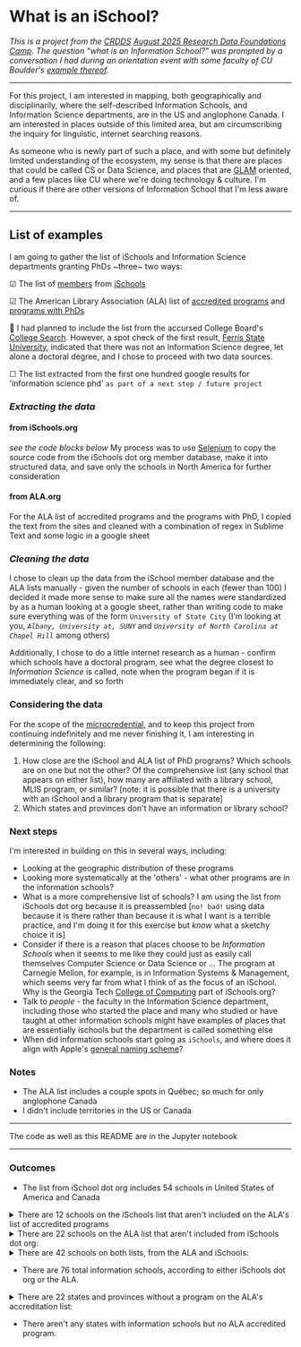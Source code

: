 # What is an iSchool?

_This is a project from the [CRDDS](https://www.colorado.edu/crdds/) [August 2025 Research Data Foundations Camp](https://cu-boulder-crdds.github.io/Research-Data-Foundations-Camp-2025-August/). The question "what is an Information School?" was prompted by a conversation I had during an orientation event with some faculty of CU Boulder's [example thereof](https://www.colorado.edu/cmdi/infoscience)._

****

For this project, I am interested in mapping, both geographically and disciplinarily, where the self-described Information Schools, and Information Science departments, are in the US and anglophone Canada. I am interested in places outside of this limited area, but am circumscribing the inquiry for linguistic, internet searching reasons.

As someone who is newly part of such a place, and with some but definitely limited understanding of the ecosystem, my sense is that there are places that could be called CS or Data Science, and places that are [GLAM](https://en.wikipedia.org/wiki/GLAM_(cultural_heritage)) oriented, and a few places like CU where we're doing technology & culture. I'm curious if there are other versions of Information School that I'm less aware of.

****

## List of examples

I am going to gather the list of iSchools and Information Science departments granting PhDs ~three~ two ways:

&#x2611; The list of [members](https://www.ischools.org/members) from [iSchools](https://www.ischools.org/)

&#x2611; The American Library Association (ALA) list of [accredited programs](https://www.ala.org/cfapps/lisdir/lisdir_search.cfm) and [programs with PhDs](https://www.ala.org/cfapps/lisdir/)

&#x1F6AB;  I had planned to include the list from the accursed College Board's [College Search](https://bigfuture.collegeboard.org/college-search/major/information-science?deg=doctoral&navId=gh-cs). However, a spot check of the first result, [Ferris State University](https://www.ferris.edu/), indicated that there was not an Information Science degree, let alone a doctoral degree, and I chose to proceed with two data sources.

&#x2610; The list extracted from the first one hundred google results for 'information science phd' `as part of a next step / future project`

### _Extracting the data_

   
#### from iSchools.org

_see the code blocks below_
My process was to use [Selenium](https://www.selenium.dev/) to copy the source code from the iSchools dot org member database, make it into structured data, and save only the schools in North America for further consideration

#### from ALA.org

For the ALA list of accredited programs and the programs with PhD, I copied the text from the sites and cleaned with a combination of regex in Sublime Text and some logic in a google sheet

### _Cleaning the data_

I chose to clean up the data from the iSchool member database and the ALA lists manually - given the number of schools in each (fewer than 100) I decided it made more sense to make sure all the names were standardized by as a human looking at a google sheet, rather than writing code to make sure everything was of the form `University of State City` (I'm looking at you, _`Albany, University at, SUNY`_ and _`University of North Carolina at Chapel Hill`_ among others)

Additionally, I chose to do a little internet research as a human - confirm which schools have a doctoral program, see what the degree closest to _Information Science_ is called, note when the program began if it is immediately clear, and so forth

### Considering the data

For the scope of the [microcredential](https://cu-boulder-crdds.github.io/Research-Data-Foundations-Camp-2025-August/content/wrap-up/microcredential.html), and to keep this project from continuing indefinitely and me never finishing it, I am interesting in determining the following:

1. How close are the iSchool and ALA list of PhD programs? Which schools are on one but not the other? Of the comprehensive list (any school that appears on either list), how many are affiliated with a library school, MLIS program, or similar? [note: it is possible that there is a university with an iSchool and a library program that is separate]
2. Which states and provinces don't have an information or library school?

### Next steps

I'm interested in building on this in several ways, including:
* Looking at the geographic distribution of these programs
* Looking more systematically at the 'others' - what other programs are in the information schools?
* What is a more comprehensive list of schools? I am using the list from iSchools dot org because it is preassembled [`no! bad!` using data because it is there rather than because it is what I want is a terrible practice, and I'm doing it for this exercise but _know_ what a sketchy choice it is]
* Consider if there is a reason that places choose to be *Information Schools* when it seems to me like they could just as easily call themselves Computer Science or Data Science or ... The program at Carnegie Mellon, for example, is in Information Systems & Management, which seems very far from what I think of as the focus of an iSchool. Why is the Georgia Tech [College of Computing](https://www.cc.gatech.edu/) part of iSchools.org?
* Talk to *people* - the faculty in the Information Science department, including those who started the place and many who studied or have taught at other information schools might have examples of places that are essentially ischools but the department is called something else
* When did information schools start going as `iSchools`, and where does it align with Apple's [general naming scheme](https://en.wikipedia.org/wiki/IMac)?

### Notes

* The ALA list includes a couple spots in Québec; so much for only anglophone Canada
* I didn't include territories in the US or Canada

****
The code as well as this README are in the Jupyter notebook


***
### Outcomes

* The list from iSchool dot org includes 54 schools in United States of America and Canada

<details>
  <summary>There are 12 schools on the iSchools list that aren't included on the ALA's list of accredited programs</summary>

* (these are the information schools without library programs):

	1. Carnegie Mellon University,
	1. Cornell University,
	1. George Mason University,
	1. Georgia Tech,
	1. Michigan State University,
	1. Penn State University,
	1. Rochester Institute of Technology,
	1. University of California Berkeley,
	1. University of California Irvine,
	1. University of Cincinnati,
	1. University of Colorado Boulder,
	1. University of Maryland Baltimore County 

</details>

<details>
  <summary>There are 22 schools on the ALA list that aren't included from iSchools dot org:</summary>

	1. CUNY Queens College,
	1. Catholic University of America,
	1. Chicago State University,
	1. East Carolina University,
	1. Emporia State University,
	1. North Carolina Central University,
	1. Old Dominion University,
	1. Pennsylvania Western University Clarion,
	1. Southern Connecticut State University,
	1. St. Catherine University,
	1. St. John's University,
	1. Texas Woman's University,
	1. University of Alberta,
	1. University of Hawaii,
	1. University of North Carolina Greensboro,
	1. University of Ottawa,
	1. University of Puerto Rico,
	1. University of Rhode Island,
	1. University of Southern California,
	1. University of Southern Mississippi,
	1. Valdosta State University,
	1. Western University 
</details>

<details>
  <summary>There are 42 schools on both lists, from the ALA and iSchools:</summary>

	1. Dalhousie University,
	1. Dominican University,
	1. Drexel University,
	1. Florida State University,
	1. Indiana University Bloomington,
	1. Indiana University Indianapolis,
	1. Kent State University,
	1. Long Island University,
	1. Louisiana State University,
	1. McGill University,
	1. Pratt Institute,
	1. Rutgers University,
	1. San Jose State University,
	1. Simmons University,
	1. State University of New York Albany,
	1. State University of New York Buffalo,
	1. Syracuse University,
	1. University of Alabama,
	1. University of Arizona,
	1. University of British Columbia,
	1. University of California Los Angeles,
	1. University of Denver,
	1. University of Illinois Urbana-Champaign,
	1. University of Iowa,
	1. University of Kentucky,
	1. University of Maryland,
	1. University of Michigan,
	1. University of Missouri,
	1. University of North Carolina Chapel Hill,
	1. University of North Texas,
	1. University of Oklahoma,
	1. University of Pittsburgh,
	1. University of South Carolina,
	1. University of South Florida,
	1. University of Tennessee Knoxville,
	1. University of Texas Austin,
	1. University of Toronto,
	1. University of Washington,
	1. University of Wisconsin Madison,
	1. University of Wisconsin Milwaukee,
	1. Université de Montréal,
	1. Wayne State University 

</details>

* There are 76 total information schools, according to either iSchools dot org or the ALA.

<details>
  <summary>There are 22 states and provinces without a program on the ALA's accreditation list:</summary>
  
 	1. Alaska,
	1. Arkansas,
	1. Delaware,
	1. Idaho,
	1. Manitoba,
	1. Maine,
	1. Montana,
	1. New Brunswick,
	1. North Dakota,
	1. Nebraska,
	1. New Hampshire,
	1. Newfoundland & Labrador,
	1. New Mexico,
	1. Nevada,
	1. Oregon,
	1. Prince Edward Island,
	1. South Dakota,
	1. Saskatchewan,
	1. Utah,
	1. Vermont,
	1. West Virginia,
	1. Wyoming 

</details>


* There aren't any states with information schools but no ALA accredited program.